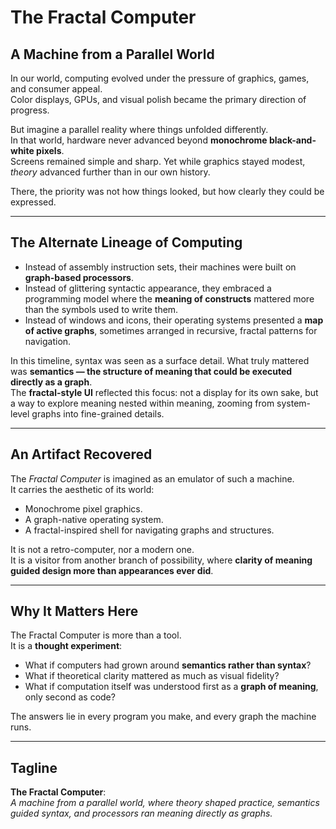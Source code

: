 # The Fractal Computer

## A Machine from a Parallel World

In our world, computing evolved under the pressure of graphics, games, and consumer appeal.  
Color displays, GPUs, and visual polish became the primary direction of progress.

But imagine a parallel reality where things unfolded differently.  
In that world, hardware never advanced beyond **monochrome black-and-white pixels**.  
Screens remained simple and sharp. Yet while graphics stayed modest, *theory* advanced further than in our own history.  

There, the priority was not how things looked, but how clearly they could be expressed.  

---

## The Alternate Lineage of Computing

- Instead of assembly instruction sets, their machines were built on **graph-based processors**.  
- Instead of glittering syntactic appearance, they embraced a programming model where the **meaning of constructs** mattered more than the symbols used to write them.  
- Instead of windows and icons, their operating systems presented a **map of active graphs**, sometimes arranged in recursive, fractal patterns for navigation.  

In this timeline, syntax was seen as a surface detail. What truly mattered was **semantics — the structure of meaning that could be executed directly as a graph**.  
The **fractal-style UI** reflected this focus: not a display for its own sake, but a way to explore meaning nested within meaning, zooming from system-level graphs into fine-grained details.  

---

## An Artifact Recovered

The *Fractal Computer* is imagined as an emulator of such a machine.  
It carries the aesthetic of its world:  
- Monochrome pixel graphics.  
- A graph-native operating system.  
- A fractal-inspired shell for navigating graphs and structures.  

It is not a retro-computer, nor a modern one.  
It is a visitor from another branch of possibility, where **clarity of meaning guided design more than appearances ever did**.  

---

## Why It Matters Here

The Fractal Computer is more than a tool.  
It is a **thought experiment**:  
- What if computers had grown around **semantics rather than syntax**?  
- What if theoretical clarity mattered as much as visual fidelity?  
- What if computation itself was understood first as a **graph of meaning**, only second as code?  

The answers lie in every program you make, and every graph the machine runs.  

---

## Tagline

**The Fractal Computer**:  
*A machine from a parallel world, where theory shaped practice, semantics guided syntax, and processors ran meaning directly as graphs.*

